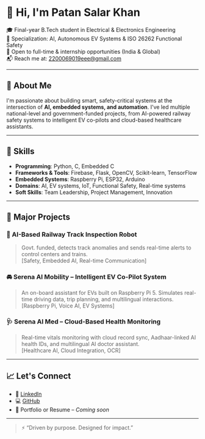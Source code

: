 # 👋 Hi, I'm Patan Salar Khan

🎓 Final-year B.Tech student in Electrical & Electronics Engineering  
🎯 Specialization: AI, Autonomous EV Systems & ISO 26262 Functional Safety  
📍 Open to full-time & internship opportunities (India & Global)  
📬 Reach me at: [2200069019eee@gmail.com](mailto:2200069019eee@gmail.com)

---

## 🚀 About Me

I'm passionate about building smart, safety-critical systems at the intersection of **AI, embedded systems, and automation**. I've led multiple national-level and government-funded projects, from AI-powered railway safety systems to intelligent EV co-pilots and cloud-based healthcare assistants.

---

## 🧠 Skills

- **Programming**: Python, C, Embedded C
- **Frameworks & Tools**: Firebase, Flask, OpenCV, Scikit-learn, TensorFlow
- **Embedded Systems**: Raspberry Pi, ESP32, Arduino
- **Domains**: AI, EV systems, IoT, Functional Safety, Real-time systems
- **Soft Skills**: Team Leadership, Project Management, Innovation

---

## 🔧 Major Projects

### 🚆 AI-Based Railway Track Inspection Robot
> Govt. funded, detects track anomalies and sends real-time alerts to control centers and trains.  
> [Safety, Embedded AI, Real-time Communication]

### 🚘 Serena AI Mobility – Intelligent EV Co-Pilot System
> An on-board assistant for EVs built on Raspberry Pi 5. Simulates real-time driving data, trip planning, and multilingual interactions.  
> [Raspberry Pi, Voice AI, EV Systems]

### 🩺 Serena AI Med – Cloud-Based Health Monitoring
> Real-time vitals monitoring with cloud record sync, Aadhaar-linked AI health IDs, and multilingual AI doctor assistant.  
> [Healthcare AI, Cloud Integration, OCR]

---

## 📈 Let's Connect

- 💼 [LinkedIn](linkedin.com/in/salarkhan-patan-75365a230)
- 💻 [GitHub]()
- 📝 Portfolio or Resume – _Coming soon_

---

> ⚡ “Driven by purpose. Designed for impact.”
